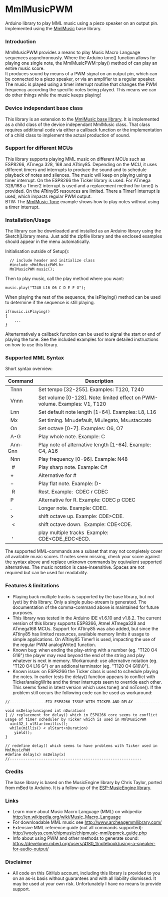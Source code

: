 # MmlMusicPWM
Arduino library to play MML music using a piezo speaker on an output pin. Implemented using the [MmlMusic](https://github.com/maxint-rd/MmlMusic) base library.

### Introduction
MmlMusicPWM provides a means to play Music Macro Language sequences asynchronously. Where the Arduino tone() function allows for playing one single note, the MmlMusicPWM::play() method of can play an entire music score.<br>
It produces sound by means of a PWM signal on an output pin, which can be connected to a piezo speaker, or via an amplifier to a regular speaker. The music is played using a timer interrupt routine that changes the PWM frequency according the specific notes being played. This means we can do other things while the music keeps playing!

### Device independant base class
This library is an extension to the [MmlMusic base library](https://github.com/maxint-rd/MmlMusic). It is implemented as a child class of the device independant MmlMusic class. That class requires additional code via either a callback function or the implementation of a child class to implement the actual production of sound.

### Support for different MCUs
This library supports playing MML music on different MCUs such as ESP8266, ATmega 328, 168 and ATtiny85. Depending on the MCU, it uses different timers and interrupts to produce the sound and to schedule playback of notes and silences. The music will keep on playing using a timer interrupt. On the ESP8266 the Ticker library is used. For ATmega 328/168 a Timer2 interrupt is used and a replacement method for tone() is provided. On the ATtiny85 resources are limited. There a Timer1 interrupt is used, which impacts regular PWM output.<br>
BTW: The [MmlMusic Tone](https://github.com/maxint-rd/MmlMusic/tree/master/examples/MmlMusicTone) example shows how to play notes without using a timer interrupt.

### Installation/Usage
The library can be downloaded and installed as an Arduino library using the Sketch|Library menu. Just add the zipfile library and the enclosed examples should appear in the menu automatically. 

Initialisation outside of Setup():
```
  // include header and initialize class
  #include <MmlMusicPWM.h>
  MmlMusicPWM music();
```

Then to play music, call the play method where you want:
```
music.play("T240 L16 O6 C D E F G");
```

When playing the rest of the sequence, the isPlaying() method can be used to determine if the sequence is still playing.
```
if(music.isPlaying()
{
    ...
}
```
Alterternatively a callback function can be used to signal the start or end of playing the tune. See the included examples for more detailed instructions on how to use this library.

### Supported MML Syntax
Short syntax overview:<br>

Command | Description
------------ | -------------
&nbsp;  Tnnn | Set tempo [32-255]. Examples: T120, T240<br>
&nbsp;  Vnnn | Set volume [0-128]. Note: limited effect on PWM-volume. Examples: V1, T120<br>
&nbsp;  Lnn  | Set default note length [1-64]. Examples: L8, L16<br>
&nbsp;  Mx   | Set timing. Mn=default, Ml=legato, Ms=staccato<br>
&nbsp;  On   | Set octave [0-7]. Examples: O6, O7<br>
&nbsp;  A-G  | Play whole note. Example: C<br>
&nbsp;  Ann-Gnn  | Play note of alternative length [1-64]. Example: C4, A16<br>
&nbsp;  Nnn  | Play frequency [0-96]. Example: N48<br>
&nbsp;  #    | Play sharp note. Example: C#<br>
&nbsp;  &plus;    | Alternative for #<br>
&nbsp;  &minus;   | Play flat note. Example: D-<br>
&nbsp;  R    | Rest. Example:  CDEC r CDEC<br>
&nbsp;  P    | Alternative for R. Example:  CDEC p CDEC<br>
&nbsp;  .    | Longer note. Example: CDEC.&nbsp;<br>
&nbsp;  &gt; | shift octave up.  Example: CDE&gt;CDE.&nbsp;<br>
&nbsp;  &lt; | shift octave down.  Example: CDE&lt;CDE.&nbsp;<br>
&nbsp;  , | play multiple tracks  Example: CDE&lt;CDE.,EDC&lt;ECD.&nbsp;<br>

The supported MML-commands are a subset that may not completely cover all available music scores.
If notes seem missing, check your score against the syntax above and replace unknown commands by equivalent supported alternatives. The music notation is case-insensitive. Spaces are not required but can be used for readability.

### Features & limitations
- Playing back multiple tracks is supported by the base library, but not (yet) by this library. Only a single pulse-stream is generated. The documentation of the comma-command above is maintained for future purposes.
- This library was tested in the Arduino IDE v1.6.10 and v1.8.2. The current version of this library supports ESP8266, Atmel ATmega328 and ATmega168 MCUs. Support for ATtiny85 was also added, but since the ATtiny85 has limited resources, available memory limits it usage to simple applications. On ATtiny85 Timer1 is used, impacting the use of the regular PWM analogWrite() function.
- Known bug: when ending the play-string with a number (eg. "T120 O4 G16") the player may read beyond the end of the string and play whatever is next in memory. Workaround: use alternative notation (eg. "T120 O4 L16 G") or an addional terminator (eg. "T120 O4 G16\0").
- Known issue: on ESP8266 the Ticker class is used to schedule playing the notes. In earlier tests the delay() function appears to conflict with Ticker/analogWrite and the timer interrupts seem to override each other. This seems fixed in latest version which uses tone() and noTone(). If the problem still occurs the following code can be used as workaround:
```
//----------------FIX ESP8266 ISSUE WITH TICKER AND DELAY -----------

void msDelay(unsigned int nDuration)
{ // replacement for delay() which in ESP8266 core seems to conflict usage of timer scheduler by Ticker which is used in MmlMusicPWM
  uint32_t ulStart=millis();
  while(millis() < ulStart+nDuration)
    yield();
}

// redefine delay() which seems to have problems with Ticker used in MmlMusicPWM
#define delay(x) msDelay(x)
//-----------------------------------------------------------
```


### Credits
The base library is based on the MusicEngine library by Chris Taylor, ported from mBed to Arduino. It is a follow-up of the [ESP-MusicEngine library](https://github.com/maxint-rd/ESP-MusicEngine).

### Links
- Learn more about Music Macro Language (MML) on wikipedia:<br>
   http://en.wikipedia.org/wiki/Music_Macro_Language<br>
- For downloadable MML music see http://www.archeagemmllibrary.com/<br>
- Extensive MML reference guide (not all commands supported):<br>
   http://woolyss.com/chipmusic/chipmusic-mml/ppmck_guide.php<br>
- Info about using PWM and other methods to generate sound:<br>
   https://developer.mbed.org/users/4180_1/notebook/using-a-speaker-for-audio-output/

### Disclaimer
- All code on this GitHub account, including this library is provided to you on an as-is basis without guarantees and with all liability dismissed. It may be used at your own risk. Unfortunately I have no means to provide support.

